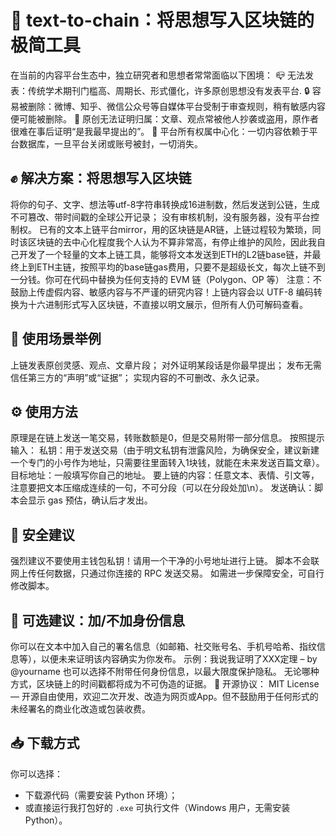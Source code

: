 # 🧠 text-to-chain：将思想写入区块链的极简工具
在当前的内容平台生态中，独立研究者和思想者常常面临以下困境：
📪 无法发表：传统学术期刊门槛高、周期长、形式僵化，许多原创思想没有发表平台.
🔒 容易被删除：微博、知乎、微信公众号等自媒体平台受制于审查规则，稍有敏感内容便可能被删除。
🧾 原创无法证明归属：文章、观点常被他人抄袭或盗用，原作者很难在事后证明“是我最早提出的”。
💬 平台所有权属中心化：一切内容依赖于平台数据库，一旦平台关闭或账号被封，一切消失。

## ✊ 解决方案：将思想写入区块链
将你的句子、文字、想法等utf-8字符串转换成16进制数，然后发送到公链，生成不可篡改、带时间戳的全球公开记录； 没有审核机制，没有服务器，没有平台控制权。
已有的文本上链平台mirror，用的区块链是AR链，上链过程较为繁琐，同时该区块链的去中心化程度我个人认为不算非常高，有停止维护的风险，因此我自己开发了一个轻量的文本上链工具，能够将文本发送到ETH的L2链base链，并最终上到ETH主链，按照平均的base链gas费用，只要不是超级长文，每次上链不到一分钱。你可在代码中替换为任何支持的 EVM 链（Polygon、OP 等）
注意：不鼓励上传虚假内容、敏感内容与不严谨的研究内容！上链内容会以 UTF-8 编码转换为十六进制形式写入区块链，不直接以明文展示，但所有人仍可解码查看。

## 🌟 使用场景举例
上链发表原创灵感、观点、文章片段；
对外证明某段话是你最早提出；
发布无需信任第三方的“声明”或“证据”；
实现内容的不可删改、永久记录。
 
## ⚙️ 使用方法
原理是在链上发送一笔交易，转账数额是0，但是交易附带一部分信息。
按照提示输入：
 私钥：用于发送交易（由于明文私钥有泄露风险，为确保安全，建议新建一个专门的小号作为地址，只需要往里面转入1块钱，就能在未来发送百篇文章）。
 目标地址：一般填写你自己的地址。
 要上链的内容：任意文本、表情、引文等，注意要把文本压缩成连续的一句，不可分段（可以在分段处加\n）。
 发送确认：脚本会显示 gas 预估，确认后才发出。
 
## 🔐 安全建议
 强烈建议不要使用主钱包私钥！请用一个干净的小号地址进行上链。
 脚本不会联网上传任何数据，只通过你连接的 RPC 发送交易。
 如需进一步保障安全，可自行修改脚本。
 
## 🧠 可选建议：加/不加身份信息
 你可以在文本中加入自己的署名信息（如邮箱、社交账号名、手机号哈希、指纹信息等），以便未来证明该内容确实为你发布。
 示例：我说我证明了XXX定理 – by @yourname
 也可以选择不附带任何身份信息，以最大限度保护隐私。
无论哪种方式，区块链上的时间戳都将成为不可伪造的证据。
📄 开源协议：
MIT License — 开源自由使用，欢迎二次开发、改造为网页或App。但不鼓励用于任何形式的未经署名的商业化改造或包装收费。

## 📥 下载方式
你可以选择：
- 下载源代码（需要安装 Python 环境）；
- 或直接运行我打包好的 `.exe` 可执行文件（Windows 用户，无需安装Python）。
